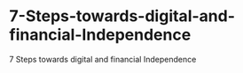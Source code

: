 # 7-Steps-towards-digital-and-financial-Independence
7 Steps towards digital and financial Independence
